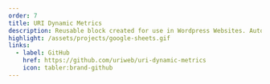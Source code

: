 ```yaml
---
order: 7
title: URI Dynamic Metrics
description: Reusable block created for use in Wordpress Websites. Automatically pulls data from google sheets to keep the website up to date. Built in collaboration with the University of Rhode Island and is now featured within their infrastructure.
highlight: /assets/projects/google-sheets.gif
links:
  - label: GitHub
    href: https://github.com/uriweb/uri-dynamic-metrics
    icon: tabler:brand-github
---
```

